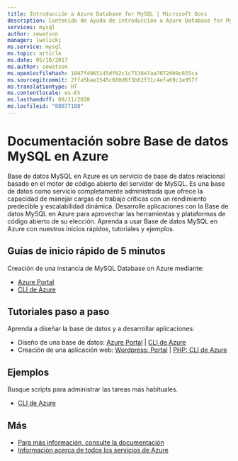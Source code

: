 ```yaml
---
title: Introducción a Azure Database for MySQL | Microsoft Docs
description: Contenido de ayuda de introducción a Azure Database for MySQL en Azure Portal
services: mysql
author: sewatson
manager: lwelicki
ms.service: mysql
ms.topic: article
ms.date: 05/10/2017
ms.author: sewatson
ms.openlocfilehash: 1087f4965145df62c1c7138e7aa7072d09c655ca
ms.sourcegitcommit: 2ffa5bae1545c660d6f3b62f31c4efa69c1e957f
ms.translationtype: HT
ms.contentlocale: es-ES
ms.lasthandoff: 08/11/2020
ms.locfileid: "88077108"
---
```

# <a name="azure-database-for-mysql-documentation"></a>Documentación sobre Base de datos MySQL en Azure

Base de datos MySQL en Azure es un servicio de base de datos relacional basado en el motor de código abierto del servidor de MySQL.  Es una base de datos como servicio completamente administrada que ofrece la capacidad de manejar cargas de trabajo críticas con un rendimiento predecible y escalabilidad dinámica. Desarrolle aplicaciones con la Base de datos MySQL en Azure para aprovechar las herramientas y plataformas de código abierto de su elección. Aprenda a usar Base de datos MySQL en Azure con nuestros inicios rápidos, tutoriales y ejemplos.

## <a name="5-minute-quickstarts"></a>Guías de inicio rápido de 5 minutos

Creación de una instancia de MySQL Database on Azure mediante:

- [Azure Portal](/azure/mysql/quickstart-create-mysql-server-database-using-azure-portal)
- [CLI de Azure](/azure/mysql/quickstart-create-mysql-server-database-using-azure-cli)

## <a name="step-by-step-tutorials"></a>Tutoriales paso a paso

Aprenda a diseñar la base de datos y a desarrollar aplicaciones:

- Diseño de una base de datos: [Azure Portal](/azure/mysql/tutorial-design-database-using-portal) |  [CLI de Azure](/azure/mysql/tutorial-design-database-using-cli)
- Creación de una aplicación web: [Wordpress: Portal](https://portal.azure.com/#create/WordPress.WordPress) |  [PHP: CLI de Azure](/azure/app-service/tutorial-php-mysql-app?toc=%2fazure%2fmysql%2ftoc.json)

## <a name="samples"></a>Ejemplos 

Busque scripts para administrar las tareas más habituales.

- [CLI de Azure](/azure/mysql/reference-azure-cli)

## <a name="more"></a>Más

- [Para más información, consulte la documentación](/azure/mysql/index)
- [Información acerca de todos los servicios de Azure](https://aka.ms/j3wr7y)